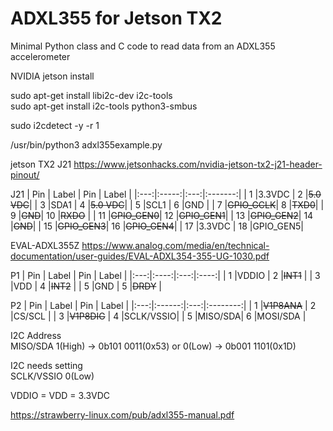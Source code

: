 # ADXL355 for Jetson TX2
Minimal Python class and C code to read data from an ADXL355 accelerometer

NVIDIA jetson  install

sudo apt-get install libi2c-dev i2c-tools <BR>
sudo apt-get install i2c-tools python3-smbus

sudo i2cdetect -y -r 1

/usr/bin/python3 adxl355example.py

jetson TX2 J21
https://www.jetsonhacks.com/nvidia-jetson-tx2-j21-header-pinout/

J21
| Pin | Label  | Pin | Label    |
|:---:|:-----:|:---:|:-------:|
| 1   |3.3VDC | 2   |~~5.0 VDC~~|
| 3   |SDA1   | 4   |~~5.0 VDC~~|
| 5   |SCL1   | 6   |GND      |
| 7   |~~GPIO_GCLK~~| 8   |~~TXD0~~|
| 9   |~~GND~~| 10  |~~RXDO~~ |
| 11  |~~GPIO_GEN0~~| 12  |~~GPIO_GEN1~~|
| 13  |~~GPIO_GEN2~~| 14  |~~GND~~|
| 15  |~~GPIO_GEN3~~| 16  |~~GPIO_GEN4~~|
| 17  |3.3VDC | 18  |GPIO_GEN5|

EVAL-ADXL355Z
https://www.analog.com/media/en/technical-documentation/user-guides/EVAL-ADXL354-355-UG-1030.pdf

P1
| Pin | Label | Pin | Label |
|:---:|:----:|:---:|:----:|
| 1   |VDDIO | 2   |~~INT1~~  |
| 3   |VDD   | 4   |~~INT2~~  |
| 5   |GND   | 5   |~~DRDY~~  |

P2
| Pin | Label   | Pin | Label     |
|:---:|:------:|:---:|:--------:|
| 1   |~~V1P8ANA~~ | 2   |CS/SCL    |
| 3   |~~V1P8DIG~~ | 4   |SCLK/VSSIO|
| 5   |MISO/SDA| 6   |MOSI/SDA  |


I2C Address  
MISO/SDA    1(High) ->  0b101 0011(0x53)  or  0(Low) -> 0b001 1101(0x1D) 

I2C needs setting  
SCLK/VSSIO    0(Low)   

VDDIO = VDD = 3.3VDC

https://strawberry-linux.com/pub/adxl355-manual.pdf

